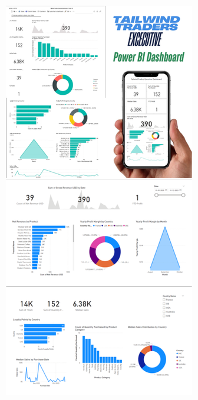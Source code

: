 ![Dashboard Preview](https://raw.githubusercontent.com/jhapriyanshu16/Power-BI-Capstone-Project/main/Images/dashboard.png)
![Report Preview](https://raw.githubusercontent.com/jhapriyanshu16/Power-BI-Capstone-Project/main/Images/Report1.png)
![Report Preview](https://raw.githubusercontent.com/jhapriyanshu16/Power-BI-Capstone-Project/main/Images/Report2.png)

